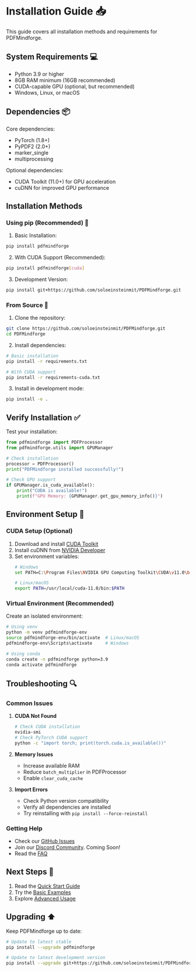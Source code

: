 # Installation Guide 📥

This guide covers all installation methods and requirements for PDFMindforge.

## System Requirements 💻

- Python 3.9 or higher
- 8GB RAM minimum (16GB recommended)
- CUDA-capable GPU (optional, but recommended)
- Windows, Linux, or macOS

## Dependencies 📦

Core dependencies:
- PyTorch (1.8+)
- PyPDF2 (2.0+)
- marker_single
- multiprocessing

Optional dependencies:
- CUDA Toolkit (11.0+) for GPU acceleration
- cuDNN for improved GPU performance

## Installation Methods

### Using pip (Recommended) 🚀

1. Basic Installation:
```bash
pip install pdfmindforge
```

2. With CUDA Support (Recommended):
```bash
pip install pdfmindforge[cuda]
```

3. Development Version:
```bash
pip install git+https://github.com/soloeinsteinmit/PDFMindforge.git
```

### From Source 🔧

1. Clone the repository:
```bash
git clone https://github.com/soloeinsteinmit/PDFMindforge.git
cd PDFMindforge
```

2. Install dependencies:
```bash
# Basic installation
pip install -r requirements.txt

# With CUDA support
pip install -r requirements-cuda.txt
```

3. Install in development mode:
```bash
pip install -e .
```

## Verify Installation ✅

Test your installation:

```python
from pdfmindforge import PDFProcessor
from pdfmindforge.utils import GPUManager

# Check installation
processor = PDFProcessor()
print("PDFMindforge installed successfully!")

# Check GPU support
if GPUManager.is_cuda_available():
    print("CUDA is available!")
    print(f"GPU Memory: {GPUManager.get_gpu_memory_info()}")
```

## Environment Setup 🌟

### CUDA Setup (Optional)

1. Download and install [CUDA Toolkit](https://developer.nvidia.com/cuda-toolkit)
2. Install cuDNN from [NVIDIA Developer](https://developer.nvidia.com/cudnn)
3. Set environment variables:
   ```bash
   # Windows
   set PATH=C:\Program Files\NVIDIA GPU Computing Toolkit\CUDA\v11.0\bin;%PATH%
   
   # Linux/macOS
   export PATH=/usr/local/cuda-11.0/bin:$PATH
   ```

### Virtual Environment (Recommended)

Create an isolated environment:

```bash
# Using venv
python -m venv pdfmindforge-env
source pdfmindforge-env/bin/activate  # Linux/macOS
pdfmindforge-env\Scripts\activate     # Windows

# Using conda
conda create -n pdfmindforge python=3.9
conda activate pdfmindforge
```

## Troubleshooting 🔍

### Common Issues

1. **CUDA Not Found**
   ```bash
   # Check CUDA installation
   nvidia-smi
   # Check PyTorch CUDA support
   python -c "import torch; print(torch.cuda.is_available())"
   ```

2. **Memory Issues**
   - Increase available RAM
   - Reduce `batch_multiplier` in PDFProcessor
   - Enable `clear_cuda_cache`

3. **Import Errors**
   - Check Python version compatibility
   - Verify all dependencies are installed
   - Try reinstalling with `pip install --force-reinstall`

### Getting Help

- Check our [GitHub Issues](https://github.com/soloeinsteinmit/PDFMindforge/issues)
- Join our [Discord Community](https://discord.gg/pdfmindforge). Coming Soon!
- Read the [FAQ](faq.md)

## Next Steps 🎯

1. Read the [Quick Start Guide](quickstart.md)
2. Try the [Basic Examples](examples/sample_usage.py)
3. Explore [Advanced Usage](advanced_usage.md)

## Upgrading ⬆️

Keep PDFMindforge up to date:

```bash
# Update to latest stable
pip install --upgrade pdfmindforge

# Update to latest development version
pip install --upgrade git+https://github.com/soloeinsteinmit/PDFMindforge.git